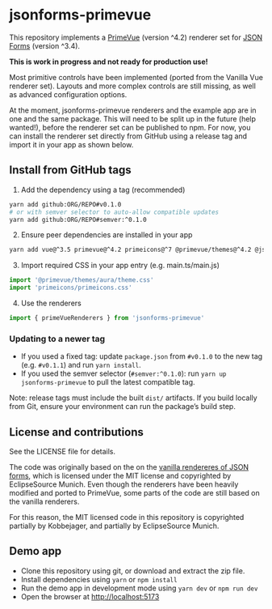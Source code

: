 # jsonforms-primevue

This repository implements a [PrimeVue](https://primevue.org/) (version ^4.2) renderer set for [JSON Forms](https://jsonforms.io/) (version ^3.4).

__This is work in progress and not ready for production use!__

Most primitive controls have been implemented (ported from the Vanilla Vue renderer set). Layouts and more complex controls are still missing, as well as advanced configuration options.

At the moment, jsonforms-primevue renderers and the example app are in one and the same package. This will need to be split up in the future (help wanted!), before the renderer set can be published to npm. For now, you can install the renderer set directly from GitHub using a release tag and import it in your app as shown below.

## Install from GitHub tags

1) Add the dependency using a tag (recommended)

```bash
yarn add github:ORG/REPO#v0.1.0
# or with semver selector to auto-allow compatible updates
yarn add github:ORG/REPO#semver:^0.1.0
```

2) Ensure peer dependencies are installed in your app

```bash
yarn add vue@^3.5 primevue@^4.2 primeicons@^7 @primevue/themes@^4.2 @jsonforms/core@^3.4 @jsonforms/vue@^3.4
```

3) Import required CSS in your app entry (e.g. main.ts/main.js)

```ts
import '@primevue/themes/aura/theme.css'
import 'primeicons/primeicons.css'
```

4) Use the renderers

```ts
import { primeVueRenderers } from 'jsonforms-primevue'
```

### Updating to a newer tag

- If you used a fixed tag: update `package.json` from `#v0.1.0` to the new tag (e.g. `#v0.1.1`) and run `yarn install`.
- If you used the semver selector (`#semver:^0.1.0`): run `yarn up jsonforms-primevue` to pull the latest compatible tag.

Note: release tags must include the built `dist/` artifacts. If you build locally from Git, ensure your environment can run the package’s build step.

## License and contributions

See the LICENSE file for details.

The code was originally based on the on the [vanilla rendereres of JSON forms](https://github.com/eclipsesource/jsonforms/tree/master/packages/vanilla-renderers), which is licensed under the MIT license and copyrighted by EclipseSource Munich. Even though the renderers have been heavily modified and ported to PrimeVue, some parts of the code are still based on the vanilla renderers.

For this reason, the MIT licensed code in this repository is copyrighted partially by Kobbejager, and partially by EclipseSource Munich.

## Demo app

- Clone this repository using git, or download and extract the zip file.
- Install dependencies using `yarn` or `npm install`
- Run the demo app in development mode using `yarn dev` or `npm run dev`
- Open the browser at [http://localhost:5173](http://localhost:5173)
